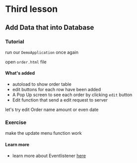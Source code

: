 # Third lesson

## Add Data that into Database

### Tutorial

run our `DemoApplication` once again

open `order.html` file

#### What's added

- autoload to show order table
- edit buttons for each row have been added
- A Pop Up screen to see each order by clicking `edit` button
- Edit function that send a edit request to server

let's try edit Order name amount or even date

### Exercise

make the update menu function work

#### Learn more

- learn more about Eventlistener [here](https://www.w3schools.com/js/js_htmldom_eventlistener.asp)
